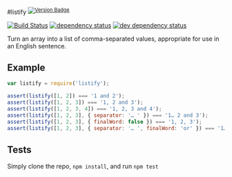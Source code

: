 #listify <sup>[![Version Badge][npm-version-svg]][npm-url]</sup>

[![Build Status][travis-svg]][travis-url]
[![dependency status][deps-svg]][deps-url]
[![dev dependency status][dev-deps-svg]][dev-deps-url]

Turn an array into a list of comma-separated values, appropriate for use in an English sentence.

## Example

```js
var listify = require('listify');

assert(listify([1, 2]) === '1 and 2');
assert(listify([1, 2, 3]) === '1, 2 and 3');
assert(listify([1, 2, 3, 4]) === '1, 2, 3 and 4');
assert(listify([1, 2, 3], { separator: '… ' }) === '1… 2 and 3');
assert(listify([1, 2, 3], { finalWord: false }) === '1, 2, 3');
assert(listify([1, 2, 3], { separator: '… ', finalWord: 'or' }) === '1… 2 or 3');
```

## Tests
Simply clone the repo, `npm install`, and run `npm test`

[npm-url]: https://npmjs.org/package/listify
[npm-version-svg]: http://vb.teelaun.ch/ljharb/listify.svg
[travis-svg]: https://travis-ci.org/ljharb/listify.svg
[travis-url]: https://travis-ci.org/ljharb/listify
[deps-svg]: https://david-dm.org/ljharb/listify.svg
[deps-url]: https://david-dm.org/ljharb/listify
[dev-deps-svg]: https://david-dm.org/ljharb/listify/dev-status.svg
[dev-deps-url]: https://david-dm.org/ljharb/listify#info=devDependencies

